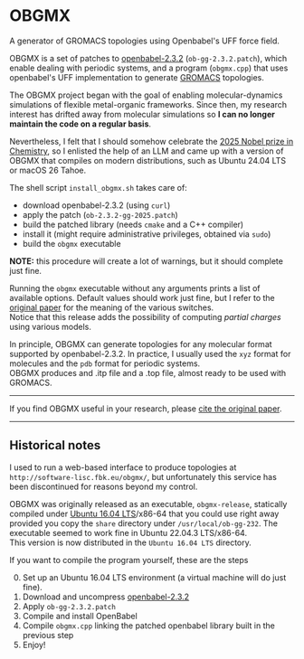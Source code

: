 # OBGMX
A generator of GROMACS topologies using Openbabel's UFF force field.

OBGMX is a set of patches to [openbabel-2.3.2](https://sourceforge.net/projects/openbabel/files/openbabel/2.3.2/openbabel-2.3.2.tar.gz/download) (`ob-gg-2.3.2.patch`), which enable dealing with periodic systems, and a program (`obgmx.cpp`) that uses openbabel's UFF implementation to generate [GROMACS](https://www.gromacs.org/) topologies.

The OBGMX project began with the goal of enabling molecular-dynamics simulations of flexible
metal-organic frameworks. Since then, my research interest has drifted away from molecular
simulations so **I can no longer maintain the code on a regular basis**.

Nevertheless, I felt that I should somehow celebrate the [2025 Nobel prize in
Chemistry](https://www.nobelprize.org/prizes/chemistry/2025/summary/), so I enlisted the help of an LLM
and came up with a version of OBGMX that compiles on modern distributions, such as Ubuntu 24.04 LTS
or macOS 26 Tahoe.

The shell script `install_obgmx.sh` takes care of:

* download openbabel-2.3.2 (using `curl`)
* apply the patch (`ob-2.3.2-gg-2025.patch`)
* build the patched library (needs `cmake` and a C++ compiler)
* install it (might require administrative privileges, obtained via `sudo`)
* build the `obgmx` executable

**NOTE:** this procedure will create a lot of warnings, but it should complete just fine.

Running the `obgmx` executable without any arguments prints a list of available options. Default
values should work just fine, but I refer to the [original
paper](https://doi.org/10.1002/jcc.23049) for the meaning of the various switches.  
Notice that this release adds the possibility of computing _partial charges_ using various models.

In principle, OBGMX can generate topologies for any molecular format supported by
openbabel-2.3.2. In practice, I usually used the `xyz` format for molecules and the `pdb` format for
periodic systems.  
OBGMX produces and .itp file and a .top file, almost ready to be used with GROMACS.

---

If you find OBGMX useful in your research, please [cite the original paper](https://doi.org/10.1002/jcc.23049).

---

## Historical notes

I used to run a web-based interface to produce topologies at `http://software-lisc.fbk.eu/obgmx/`, but unfortunately this service has been discontinued for reasons beyond my control.

OBGMX was originally released as an executable, `obgmx-release`, statically compiled under [Ubuntu
16.04 LTS](https://releases.ubuntu.com/16.04/)/x86-64 that you could use right away provided you
copy the `share` directory under `/usr/local/ob-gg-232`. The executable seemed to work fine in
Ubuntu 22.04.3 LTS/x86-64.  
This version is now distributed in the `Ubuntu 16.04 LTS` directory.

If you want to compile the program yourself, these are the steps

0. Set up an Ubuntu 16.04 LTS environment (a virtual machine will do just fine).
1. Download and uncompress [openbabel-2.3.2](https://sourceforge.net/projects/openbabel/files/openbabel/2.3.2/openbabel-2.3.2.tar.gz/download)
2. Apply `ob-gg-2.3.2.patch`
3. Compile and install OpenBabel
4. Compile `obgmx.cpp` linking the patched openbabel library built in the previous step
5. Enjoy!

<!--
Calling the `obgmx-release` executable without options, will write a list of possible options. Default should work just fine, but for the various switches I refer to the  [original paper](https://doi.org/10.1002/jcc.23049).

In principle, OBGMX can generate topologies for any molecular format supported by openbabel-2.3.2. In practice, I usually used the `xyz` format for molecules and the `pdb` format for periodic systems.
-->

